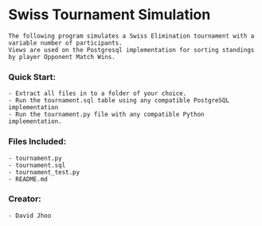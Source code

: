 # Swiss Tournament Simulation
    The following program simulates a Swiss Elimination tournament with a variable number of participants.
    Views are used on the Postgresql implementation for sorting standings by player Opponent Match Wins.
    
### Quick Start:
    - Extract all files in to a folder of your choice.
    - Run the tournament.sql table using any compatible PostgreSQL 
    implementation
    - Run the tournament.py file with any compatible Python implementation.
    
### Files Included:
    - tournament.py
    - tournament.sql
    - tournament_test.py
    - README.md
    
### Creator:
    - David Jhoo
